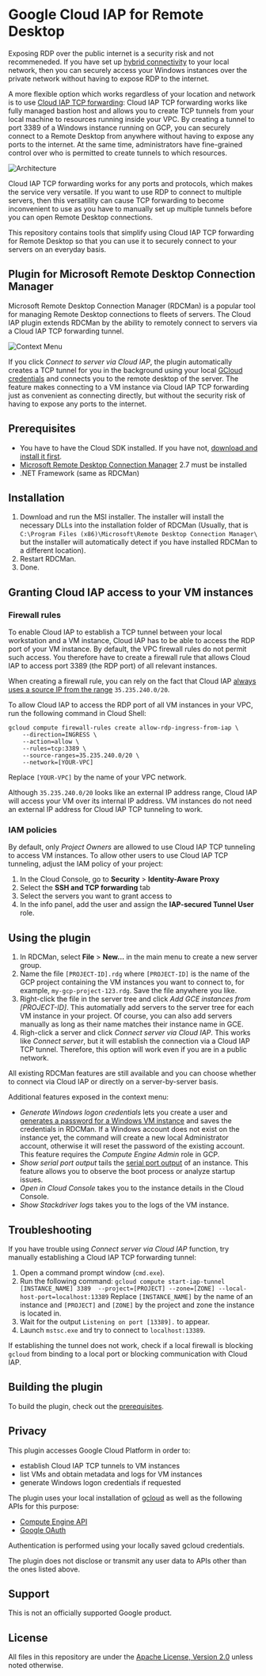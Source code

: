 ﻿# Google Cloud IAP for Remote Desktop

Exposing RDP over the public internet is a security risk and not recommeneded. If you have
set up [hybrid connectivity](https://cloud.google.com/hybrid-connectivity/) to your local network,
then you can securely access your Windows instances over the private network without having 
to expose RDP to the internet.

A more flexible option which works regardless of your location and network is
to use [Cloud IAP TCP forwarding](https://cloud.google.com/iap/docs/tcp-forwarding-overview):
Cloud IAP TCP forwarding works like fully managed bastion host and allows you to create TCP 
tunnels from your local machine to resources running inside your VPC. By creating a tunnel to port 
3389 of a Windows instance running on GCP, you can securely connect to a Remote Desktop from anywhere 
without having to expose any ports to the internet. At the same time, administrators have 
fine-grained control over who is permitted to create tunnels to which resources.

![Architecture](doc/images/Architecture.svg)

Cloud IAP TCP forwarding works for any ports and protocols, which makes the service very versatile.
If you want to use RDP to connect to multiple servers, then this versatility can cause TCP forwarding
to become inconvenient to use as you have to manually set up multiple tunnels before you can open 
Remote Desktop connections.

This repository contains tools that simplify using Cloud IAP TCP forwarding for Remote Desktop 
so that you can use it to securely connect to your servers on an everyday basis.

## Plugin for Microsoft Remote Desktop Connection Manager

Microsoft Remote Desktop Connection Manager (RDCMan) is a popular tool for managing Remote Desktop
connections to fleets of servers. The Cloud IAP plugin extends RDCMan by the ability to remotely
connect to servers via a Cloud IAP TCP forwarding tunnel. 

![Context Menu](doc/images/ContextMenu.png)

If you click _Connect to server via Cloud IAP_, the plugin automatically creates a TCP tunnel for 
you in the background using your local [GCloud credentials](https://cloud.google.com/sdk/docs/authorizing)
and connects you to the remote desktop of the server. The feature makes connecting to a VM instance 
via Cloud IAP TCP forwarding just as convenient as connecting directly, but without the security risk 
of having to expose any ports to the internet.

## Prerequisites

* You have to have the Cloud SDK installed. If you have not, 
  [download and install it first](https://cloud.google.com/sdk/docs/downloads-interactive).
* [Microsoft Remote Desktop Connection Manager](https://www.microsoft.com/en-us/download/details.aspx?id=44989) 
  2.7 must be installed
* .NET Framework (same as RDCMan)

## Installation

1. Download and run the MSI installer. The installer will install the necessary DLLs into the 
   installation folder of RDCMan (Usually, that is 
  `C:\Program Files (x86)\Microsoft\Remote Desktop Connection Manager\` but the installer
   will automatically detect if you have installed RDCMan to a different location). 
2. Restart RDCMan.
3. Done.

## Granting Cloud IAP access to your VM instances

### Firewall rules

To enable Cloud IAP to establish a TCP tunnel between your local workstation and a VM instance,
Cloud IAP has to be able to access the RDP port of your VM instance. By default, the VPC firewall rules
do not permit such access. You therefore have to create a firewall rule that allows Cloud IAP to access
port 3389 (the RDP port) of all relevant instances.

When creating a firewall rule, you can rely on the fact that Cloud IAP 
[always uses a source IP from the range](https://cloud.google.com/iap/docs/using-tcp-forwarding) 
`35.235.240.0/20`.

To allow Cloud IAP to access the RDP port of all VM instances in your VPC, run the following
command in Cloud Shell:

```
gcloud compute firewall-rules create allow-rdp-ingress-from-iap \
    --direction=INGRESS \
    --action=allow \
    --rules=tcp:3389 \
    --source-ranges=35.235.240.0/20 \
    --network=[YOUR-VPC]
```

Replace `[YOUR-VPC]` by the name of your VPC network.

Although `35.235.240.0/20` looks like an external IP address range, Cloud IAP will access your VM over
its internal IP address. VM instances do not need an external IP address for Cloud IAP
TCP tunneling to work.

### IAM policies

By default, only _Project Owners_ are allowed to use Cloud IAP TCP tunneling to access 
VM instances. To allow other users to use Cloud IAP TCP tunneling, adjust the IAM policy 
of your project:

1. In the Cloud Console, go to **Security** > **Identity-Aware Proxy**
2. Select the **SSH and TCP forwarding** tab
3. Select the servers you want to grant access to
4. In the info panel, add the user and assign the **IAP-secured Tunnel User** role.




## Using the plugin

1. In RDCMan, select **File** > **New...** in the main menu to create a new server group. 
2. Name the file `[PROJECT-ID].rdg` where `[PROJECT-ID]` is the name of the GCP project
   containing the VM instances you want to connect to, for example, `my-gcp-project-123.rdg`. 
   Save the file anywhere you like.
3. Right-click the file in the server tree and click _Add GCE instances from [PROJECT-ID]_. This 
   automatially add servers to the server tree for each VM instance in your project. Of course,
   you can also add servers manually as long as their name matches their instance name in GCE.
4. Righ-click a server and click _Connect server via Cloud IAP_. This works like _Connect server_,
   but it will establish the connection via a Cloud IAP TCP tunnel. Therefore, this option will 
   work even if you are in a public network.

All existing RDCMan features are still available and you can choose whether to connect via Cloud IAP
or directly on a server-by-server basis.

Additional features exposed in the context menu:
* _Generate Windows logon credentials_ 
  lets you create a user and [generates a password for a Windows VM instance](https://cloud.google.com/compute/docs/instances/windows/creating-passwords-for-windows-instances) 
  and saves the credentials in RDCMan. If a Windows account does not exist on the instance yet, 
  the command will create a new local Administrator account, otherwise it will reset the
  password of the existing account. 
  This feature requires the _Compute Engine Admin_ role in GCP.
* _Show serial port output_ tails the [serial port output](https://cloud.google.com/compute/docs/instances/viewing-serial-port-output)
  of an instance. This feature allows you to observe the boot process or analyze startup issues.
* _Open in Cloud Console_ takes you to the instance details in the Cloud Console.
* _Show Stackdriver logs_ takes you to the logs of the VM instance.


## Troubleshooting

If you have trouble using _Connect server via Cloud IAP_ function, try manually establishing
a Cloud IAP TCP forwarding tunnel:

1. Open a command prompt window (`cmd.exe`).
2. Run the following command: `gcloud compute start-iap-tunnel [INSTANCE_NAME] 3389 
  --project=[PROJECT] --zone=[ZONE] --local-host-port=localhost:13389`
   Replace `[INSTANCE_NAME]` by the name of an instance and `[PROJECT]` and `[ZONE]` by 
   the project and zone the instance is located in.
4. Wait for the output `Listening on port [13389].` to appear.
3. Launch `mstsc.exe` and try to connect to `localhost:13389`.

If establishing the tunnel does not work, check if a local firewall is blocking `gcloud`
from binding to a local port or blocking communication with Cloud IAP.

## Building the plugin

To build the plugin, check out the [prerequisites](BUILDING.md).

## Privacy

This plugin accesses Google Cloud Platform in order to:

* establish Cloud IAP TCP tunnels to VM instances
* list VMs and obtain metadata and logs for VM instances  
* generate Windows logon credentials if requested

The plugin uses your local installation of [gcloud](https://cloud.google.com/sdk/gcloud/) 
as well as the following APIs for this purpose:

* [Compute Engine API](https://cloud.google.com/compute/docs/reference/rest/v1/)
* [Google OAuth](https://developers.google.com/identity/protocols/OAuth2)

Authentication is performed using your locally saved gcloud credentials.

The plugin does not disclose or transmit any user data to APIs other than the
ones listed above.

## Support

This is not an officially supported Google product.

## License

All files in this repository are under the
[Apache License, Version 2.0](LICENSE.txt) unless noted otherwise.